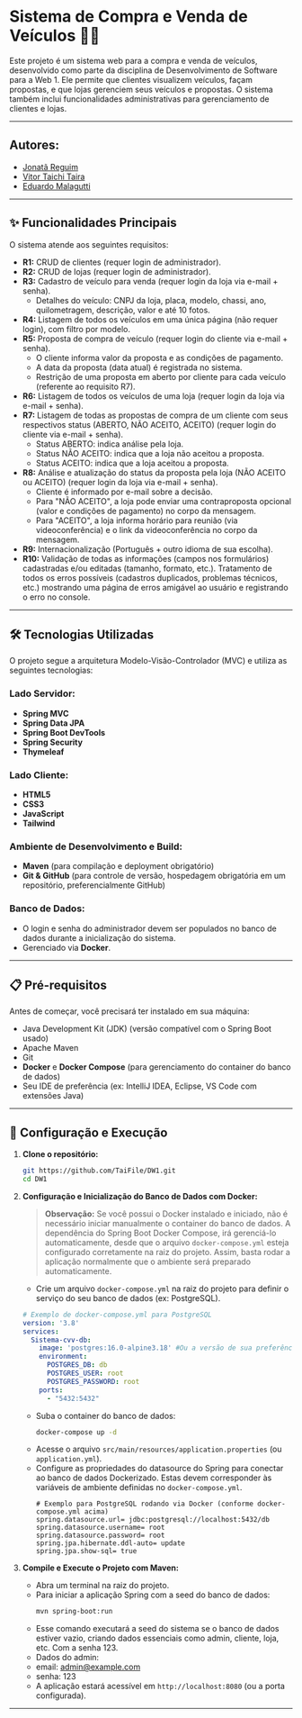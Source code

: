 # Sistema de Compra e Venda de Veículos 🚗💨

Este projeto é um sistema web para a compra e venda de veículos, desenvolvido como parte da disciplina de Desenvolvimento de Software para a Web 1. Ele permite que clientes visualizem veículos, façam propostas, e que lojas gerenciem seus veículos e propostas. O sistema também inclui funcionalidades administrativas para gerenciamento de clientes e lojas.

---

## Autores:

* [Jonatã Reguim](https://github.com/JntReguim)
* [Vitor Taichi Taira](https://github.com/TaiFile)
* [Eduardo Malagutti](https://github.com/eduMalagutti)

---

## ✨ Funcionalidades Principais

O sistema atende aos seguintes requisitos:

* **R1:** CRUD de clientes (requer login de administrador).
* **R2:** CRUD de lojas (requer login de administrador).
* **R3:** Cadastro de veículo para venda (requer login da loja via e-mail + senha).
    * Detalhes do veículo: CNPJ da loja, placa, modelo, chassi, ano, quilometragem, descrição, valor e até 10 fotos.
* **R4:** Listagem de todos os veículos em uma única página (não requer login), com filtro por modelo.
* **R5:** Proposta de compra de veículo (requer login do cliente via e-mail + senha).
    * O cliente informa valor da proposta e as condições de pagamento.
    * A data da proposta (data atual) é registrada no sistema.
    * Restrição de uma proposta em aberto por cliente para cada veículo (referente ao requisito R7).
* **R6:** Listagem de todos os veículos de uma loja (requer login da loja via e-mail + senha).
* **R7:** Listagem de todas as propostas de compra de um cliente com seus respectivos status (ABERTO, NÃO ACEITO, ACEITO) (requer login do cliente via e-mail + senha).
    * Status ABERTO: indica análise pela loja.
    * Status NÃO ACEITO: indica que a loja não aceitou a proposta.
    * Status ACEITO: indica que a loja aceitou a proposta.
* **R8:** Análise e atualização do status da proposta pela loja (NÃO ACEITO ou ACEITO) (requer login da loja via e-mail + senha).
    * Cliente é informado por e-mail sobre a decisão.
    * Para "NÃO ACEITO", a loja pode enviar uma contraproposta opcional (valor e condições de pagamento) no corpo da mensagem.
    * Para "ACEITO", a loja informa horário para reunião (via videoconferência) e o link da videoconferência no corpo da mensagem.
* **R9:** Internacionalização (Português + outro idioma de sua escolha).
* **R10:** Validação de todas as informações (campos nos formulários) cadastradas e/ou editadas (tamanho, formato, etc.). Tratamento de todos os erros possíveis (cadastros duplicados, problemas técnicos, etc.) mostrando uma página de erros amigável ao usuário e registrando o erro no console.

---

## 🛠️ Tecnologias Utilizadas

O projeto segue a arquitetura Modelo-Visão-Controlador (MVC) e utiliza as seguintes tecnologias:

### Lado Servidor:
* **Spring MVC**
* **Spring Data JPA**
* **Spring Boot DevTools**
* **Spring Security** 
* **Thymeleaf**

### Lado Cliente:
* **HTML5**
* **CSS3** 
* **JavaScript** 
* **Tailwind**

### Ambiente de Desenvolvimento e Build:
* **Maven** (para compilação e deployment obrigatório)
* **Git & GitHub** (para controle de versão, hospedagem obrigatória em um repositório, preferencialmente GitHub)

### Banco de Dados:
* O login e senha do administrador devem ser populados no banco de dados durante a inicialização do sistema.
* Gerenciado via **Docker**.

---

## 📋 Pré-requisitos

Antes de começar, você precisará ter instalado em sua máquina:
* Java Development Kit (JDK) (versão compatível com o Spring Boot usado)
* Apache Maven
* Git
* **Docker** e **Docker Compose** (para gerenciamento do container do banco de dados)
* Seu IDE de preferência (ex: IntelliJ IDEA, Eclipse, VS Code com extensões Java)

---

## 🚀 Configuração e Execução

1.  **Clone o repositório:**
    ```bash
    git https://github.com/TaiFile/DW1.git
    cd DW1
    ```

2.  **Configuração e Inicialização do Banco de Dados com Docker:**
    > **Observação:** Se você possui o Docker instalado e iniciado, não é necessário iniciar manualmente o container do banco de dados. A dependência do Spring Boot Docker Compose, irá gerenciá-lo automaticamente, desde que o arquivo `docker-compose.yml` esteja configurado corretamente na raiz do projeto. Assim, basta rodar a aplicação normalmente que o ambiente será preparado automaticamente.
    
    * Crie um arquivo `docker-compose.yml` na raiz do projeto para definir o serviço do seu banco de dados (ex: PostgreSQL).
    
    ```yaml
    # Exemplo de docker-compose.yml para PostgreSQL
    version: '3.8'
    services:
      Sistema-cvv-db:
        image: 'postgres:16.0-alpine3.18' #Ou a versão de sua preferência
        environment:
          POSTGRES_DB: db
          POSTGRES_USER: root
          POSTGRES_PASSWORD: root
        ports:
          - "5432:5432"
    ```
    * Suba o container do banco de dados:
        ```bash
        docker-compose up -d
        ```
    * Acesse o arquivo `src/main/resources/application.properties` (ou `application.yml`).
    * Configure as propriedades do datasource do Spring para conectar ao banco de dados Dockerizado. Estas devem corresponder às variáveis de ambiente definidas no `docker-compose.yml`.
        ```properties
        # Exemplo para PostgreSQL rodando via Docker (conforme docker-compose.yml acima)
        spring.datasource.url= jdbc:postgresql://localhost:5432/db
        spring.datasource.username= root
        spring.datasource.password= root
        spring.jpa.hibernate.ddl-auto= update
        spring.jpa.show-sql= true
        ```
   3.  **Compile e Execute o Projeto com Maven:**
       * Abra um terminal na raiz do projeto.
       * Para iniciar a aplicação Spring com a seed do banco de dados:
            ```bash
           mvn spring-boot:run
           ```
       * Esse comando executará a seed do sistema se o banco de dados estiver vazio, criando dados essenciais como admin, cliente, loja, etc. Com a senha 123.
       * Dados do admin: 
       * email: admin@example.com 
       * senha: 123
       * A aplicação estará acessível em `http://localhost:8080` (ou a porta configurada).
---
